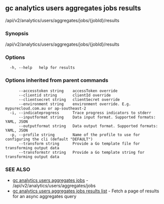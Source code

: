 ## gc analytics users aggregates jobs results

/api/v2/analytics/users/aggregates/jobs/{jobId}/results

### Synopsis

/api/v2/analytics/users/aggregates/jobs/{jobId}/results

### Options

```
  -h, --help   help for results
```

### Options inherited from parent commands

```
      --accesstoken string    accessToken override
      --clientid string       clientId override
      --clientsecret string   clientSecret override
      --environment string    environment override. E.g. mypurecloud.com.au or ap-southeast-2
  -i, --indicateprogress      Trace progress indicators to stderr
      --inputformat string    Data input format. Supported formats: YAML, JSON
      --outputformat string   Data output format. Supported formats: YAML, JSON
  -p, --profile string        Name of the profile to use for configuring the cli (default "DEFAULT")
      --transform string      Provide a Go template file for transforming output data
      --transformstr string   Provide a Go template string for transforming output data
```

### SEE ALSO

* [gc analytics users aggregates jobs](gc_analytics_users_aggregates_jobs.html)	 - /api/v2/analytics/users/aggregates/jobs
* [gc analytics users aggregates jobs results list](gc_analytics_users_aggregates_jobs_results_list.html)	 - Fetch a page of results for an async aggregates query


